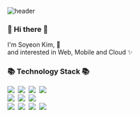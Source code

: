 ![header](https://capsule-render.vercel.app/api?type=wave&color=auto&height=300&section=header&text=Soyeon%20Kim&fontAlignX=45&fontAlignY=65&fontSize=100)


<h3> 👋 Hi there 👋 </h3>
<p>
I'm Soyeon Kim, 🌱 <br>
and interested in Web, Mobile and Cloud ✨
</p>
<h3>📚 Technology Stack 📚</h3>
<p>
  <img src="https://img.shields.io/badge/-C#-blueviolet"/>&nbsp
  <img src="https://img.shields.io/badge/-JAVA-orange"/>&nbsp
  <img src="https://img.shields.io/badge/-MSSQL-red"/>&nbsp
  <img src="https://img.shields.io/badge/-Kotlin-blueviolet"/>
  <br>
  <img src="https://img.shields.io/badge/-jQuery-blue"/>&nbsp
  <img src="https://img.shields.io/badge/-JAVASCRIPT-yellow"/>&nbsp
  <img src="https://img.shields.io/badge/-react-9cf"/>
  <br>
  <img src="https://img.shields.io/badge/-AWS-orange"/>&nbsp
  <img src="https://img.shields.io/badge/-Azure-9cf"/>&nbsp
  <img src="https://img.shields.io/badge/-GCP-blue"/>&nbsp
  <img src="https://img.shields.io/badge/-Git-black"/>&nbsp
</p>

